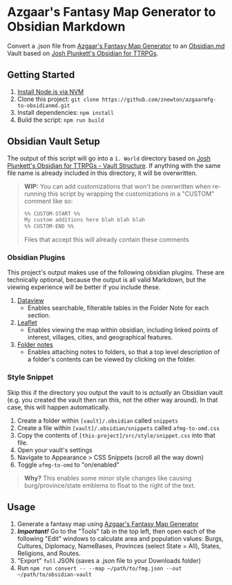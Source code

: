 # Azgaar's Fantasy Map Generator to Obsidian Markdown

Convert a .json file from [Azgaar's Fantasy Map Generator](https://azgaar.github.io/Fantasy-Map-Generator/) to an [Obsidian.md](https://obsidian.md) Vault based on [Josh Plunkett's Obsidian for TTRPGs](https://obsidianttrpgtutorials.com).

## Getting Started

1. [Install Node.js via NVM](https://github.com/nvm-sh/nvm?tab=readme-ov-file#installing-and-updating)
2. Clone this project: `git clone https://github.com/znewton/azgaarmfg-to-obsidianmd.git`
3. Install dependencies: `npm install`
4. Build the script: `npm run build`

## Obsidian Vault Setup

The output of this script will go into a `1. World` directory based on [Josh Plunkett's Obsidian for TTRPGs - Vault Structure](https://obsidianttrpgtutorials.com/Obsidian+TTRPG+Tutorials/Getting+Started/Vault+Structure). If anything with the same file name is already included in this directory, it will be overwritten.

> **WIP:** You can add customizations that won't be overwritten when re-running this script by wrapping the customizations in a "CUSTOM" comment like so:
>
> ```md
> %% CUSTOM-START %%
> My custom additions here blah blah blah
> %% CUSTOM-END %%
> ```
> 
> Files that accept this will already contain these comments

### Obsidian Plugins

This project's output makes use of the following obsidian plugins. These are technically optional, because the output is all valid Markdown, but the viewing experience will be better if you include these.

1. [Dataview](obsidian://show-plugin?id=dataview)
    - Enables searchable, filterable tables in the Folder Note for each section.
1. [Leaflet](obsidian://show-plugin?id=obsidian-leaflet-plugin)
    - Enables viewing the map within obsidian, including linked points of interest, villages, cities, and geographical features.
1. [Folder notes](obsidian://show-plugin?id=folder-notes)
    - Enables attaching notes to folders, so that a top level description of a folder's contents can be viewed by clicking on the folder.

### Style Snippet

Skip this if the directory you output the vault to is *actually* an Obsidian vault (e.g. you created the vault then ran this, not the other way around). In that case, this will happen automatically.

1. Create a folder within `[vault]/.obsidian` called `snippets`
1. Create a file within `[vault]/.obsidian/snippets` called `afmg-to-omd.css`
1. Copy the contents of `[this-project]/src/style/snippet.css` into that file.
1. Open your vault's settings
1. Navigate to Appearance > CSS Snippets (scroll all the way down)
1. Toggle `afmg-to-omd` to "on/enabled"

> **Why?** This enables some minor style changes like causing burg/province/state emblems to float to the right of the text.

## Usage

1. Generate a fantasy map using [Azgaar's Fantasy Map Generator](https://azgaar.github.io/Fantasy-Map-Generator/)
1. ***Important!*** Go to the "Tools" tab in the top left, then open each of the following "Edit" windows to calculate area and population values: Burgs, Cultures, Diplomacy, NameBases, Provinces (select State = All), States, Religions, and Routes.
1. "Export" `full` JSON (saves a .json file to your Downloads folder)
1. Run `npm run convert -- --map ~/path/to/fmg.json --out ~/path/to/obsidian-vault`
